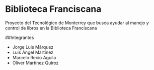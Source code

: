 # Biblioteca Franciscana
Proyecto del Tecnológico de Monterrey que busca ayudar al manejo y control de libros en la Biblioteca Franciscana

##Integrantes
* Jorge Luis Márquez
* Luis Ángel Martínez
* Marcelo Recio Aguila
* Oliver Martínez Quiroz